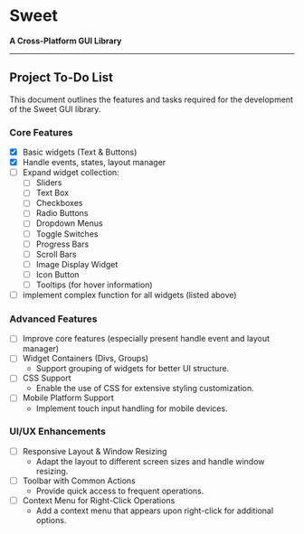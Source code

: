 # Sweet
**A Cross-Platform GUI Library**

---

## Project To-Do List

This document outlines the features and tasks required for the development of the Sweet GUI library.

### Core Features
- [x] Basic widgets (Text & Buttons)
- [x] Handle events, states, layout manager
- [ ] Expand widget collection:
  - [ ] Sliders
  - [ ] Text Box
  - [ ] Checkboxes
  - [ ] Radio Buttons
  - [ ] Dropdown Menus
  - [ ] Toggle Switches
  - [ ] Progress Bars
  - [ ] Scroll Bars
  - [ ] Image Display Widget
  - [ ] Icon Button
  - [ ] Tooltips (for hover information)
- [ ] implement complex function for all widgets (listed above)

### Advanced Features
- [ ] Improve core features (especially present handle event and layout manager)
- [ ] Widget Containers (Divs, Groups)
  - Support grouping of widgets for better UI structure.
- [ ] CSS Support
  - Enable the use of CSS for extensive styling customization.
- [ ] Mobile Platform Support
  - Implement touch input handling for mobile devices.

### UI/UX Enhancements
- [ ] Responsive Layout & Window Resizing
  - Adapt the layout to different screen sizes and handle window resizing.
- [ ] Toolbar with Common Actions
  - Provide quick access to frequent operations.
- [ ] Context Menu for Right-Click Operations
  - Add a context menu that appears upon right-click for additional options.
